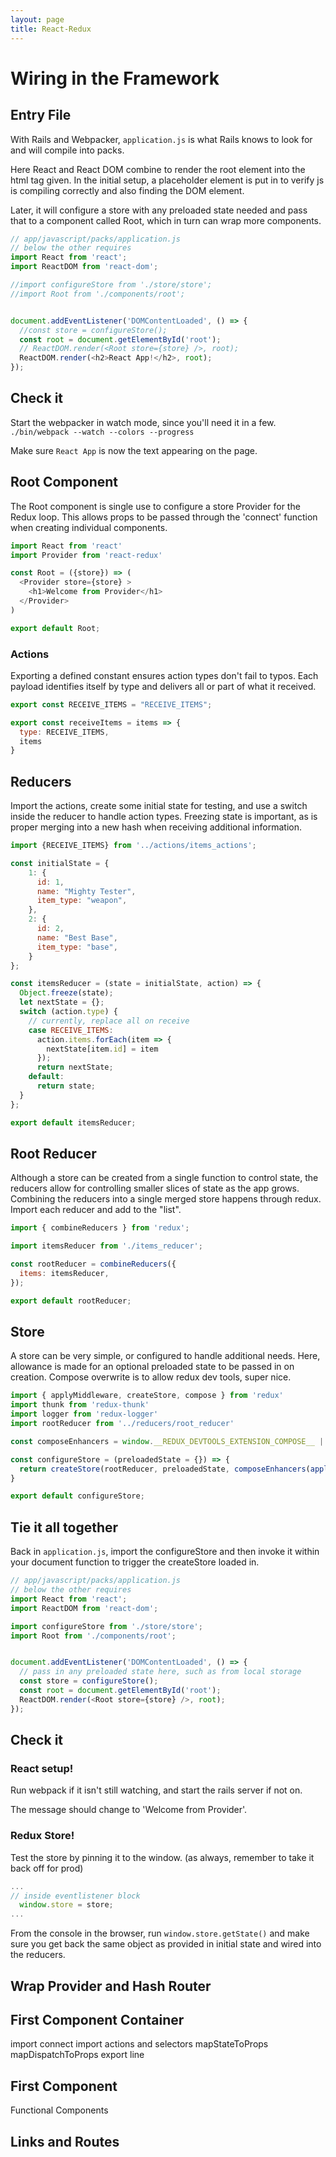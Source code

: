 ```yaml
---
layout: page
title: React-Redux
---
```

# Wiring in the Framework

## Entry File
With Rails and Webpacker, `application.js` is what Rails knows to look for and will compile into packs. 

Here React and React DOM combine to render the root element into the html tag given. In the initial setup, a placeholder element is put in to verify js is compiling correctly and also finding the DOM element.

Later, it will configure a store with any preloaded state needed and pass that to a component called Root, which in turn can wrap more components.

```js
// app/javascript/packs/application.js
// below the other requires
import React from 'react';
import ReactDOM from 'react-dom';

//import configureStore from './store/store';
//import Root from './components/root';


document.addEventListener('DOMContentLoaded', () => {
  //const store = configureStore();
  const root = document.getElementById('root');
  // ReactDOM.render(<Root store={store} />, root);
  ReactDOM.render(<h2>React App!</h2>, root);
});
```

## Check it
Start the webpacker in watch mode, since you'll need it in a few.
`./bin/webpack --watch --colors --progress`

Make sure `React App` is now the text appearing on the page.

## Root Component
The Root component is single use to configure a store Provider for the Redux loop. This allows props to be passed through the 'connect' function when creating individual components.

```js
import React from 'react'
import Provider from 'react-redux'

const Root = ({store}) => (
  <Provider store={store} >
    <h1>Welcome from Provider</h1>
  </Provider>
)

export default Root;
```


### Actions
Exporting a defined constant ensures action types don't fail to typos. Each payload identifies itself by type and delivers all or part of what it received.

```js
export const RECEIVE_ITEMS = "RECEIVE_ITEMS";

export const receiveItems = items => {
  type: RECEIVE_ITEMS,
  items
}
```

## Reducers
Import the actions, create some initial state for testing, and use a switch inside the reducer to handle action types.
Freezing state is important, as is proper merging into a new hash when receiving additional information.

```js
import {RECEIVE_ITEMS} from '../actions/items_actions';

const initialState = {
    1: {
      id: 1,
      name: "Mighty Tester",
      item_type: "weapon",
    },
    2: {
      id: 2,
      name: "Best Base",
      item_type: "base",
    }
};

const itemsReducer = (state = initialState, action) => {
  Object.freeze(state);
  let nextState = {};
  switch (action.type) {
    // currently, replace all on receive
    case RECEIVE_ITEMS:
      action.items.forEach(item => {
        nextState[item.id] = item
      });
      return nextState;
    default:
      return state;
  }
};

export default itemsReducer;
```

## Root Reducer
Although a store can be created from a single function to control state, the reducers allow for controlling smaller slices of state as the app grows. Combining the reducers into a single merged store happens through redux. Import each reducer and add to the "list".

```js
import { combineReducers } from 'redux';

import itemsReducer from './items_reducer';

const rootReducer = combineReducers({
  items: itemsReducer,
});

export default rootReducer;
```

## Store
A store can be very simple, or configured to handle additional needs. Here, allowance is made for an optional preloaded state to be passed in on creation.
Compose overwrite is to allow redux dev tools, super nice.

```js
import { applyMiddleware, createStore, compose } from 'redux'
import thunk from 'redux-thunk'
import logger from 'redux-logger'
import rootReducer from '../reducers/root_reducer'

const composeEnhancers = window.__REDUX_DEVTOOLS_EXTENSION_COMPOSE__ || compose;

const configureStore = (preloadedState = {}) => {
  return createStore(rootReducer, preloadedState, composeEnhancers(applyMiddleware(thunk, logger)));
}

export default configureStore;
```

## Tie it all together
Back in `application.js`, import the configureStore and then invoke it within your document function to trigger the createStore loaded in. 

```js
// app/javascript/packs/application.js
// below the other requires
import React from 'react';
import ReactDOM from 'react-dom';

import configureStore from './store/store';
import Root from './components/root';


document.addEventListener('DOMContentLoaded', () => {
  // pass in any preloaded state here, such as from local storage
  const store = configureStore();
  const root = document.getElementById('root');
  ReactDOM.render(<Root store={store} />, root);
});
```
## Check it
### React setup!
Run webpack if it isn't still watching, and start the rails server if not on. 

The message should change to 'Welcome from Provider'.

### Redux Store!
Test the store by pinning it to the window. (as always, remember to take it back off for prod)

```js
...
// inside eventlistener block
  window.store = store;
...
```

From the console in the browser, run `window.store.getState()` and make sure you get back the same object as provided in initial state and wired into the reducers.

## Wrap Provider and Hash Router

## First Component Container
import connect
import actions and selectors
mapStateToProps
mapDispatchToProps
export line

## First Component
Functional Components



## Links and Routes